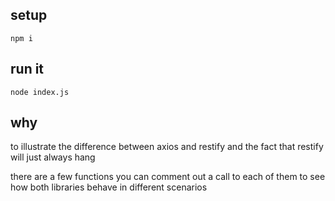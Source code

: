 ## setup
`npm i`

## run it
`node index.js`

## why
to illustrate the difference between axios and restify and the fact that restify will just always hang

there are a few functions you can comment out a call to each of them to see how both libraries behave in different scenarios

